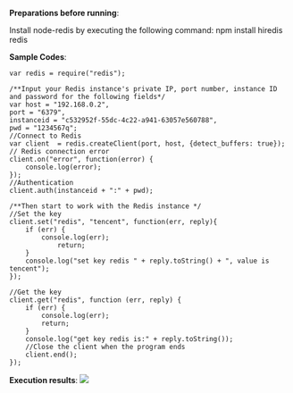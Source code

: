 **Preparations before running**:

Install node-redis by executing the following command:
npm install hiredis redis

**Sample Codes**:

```
var redis = require("redis");

/**Input your Redis instance's private IP, port number, instance ID and password for the following fields*/
var host = "192.168.0.2",
port = "6379",
instanceid = "c532952f-55dc-4c22-a941-63057e560788",
pwd = "1234567q";
//Connect to Redis
var client  = redis.createClient(port, host, {detect_buffers: true});
// Redis connection error
client.on("error", function(error) {
    console.log(error);
});
//Authentication
client.auth(instanceid + ":" + pwd);

/**Then start to work with the Redis instance */
//Set the key
client.set("redis", "tencent", function(err, reply){
    if (err) {
        console.log(err);  
            return;  
    }
    console.log("set key redis " + reply.toString() + ", value is tencent");  
});

//Get the key
client.get("redis", function (err, reply) {
    if (err) {
        console.log(err);  
        return;  
    }
    console.log("get key redis is:" + reply.toString());
    //Close the client when the program ends
    client.end();
});
```

**Execution results**:
![](https://qzonestyle.gtimg.cn/qzone/vas/opensns/res/img/NodeJS-1.jpg)
